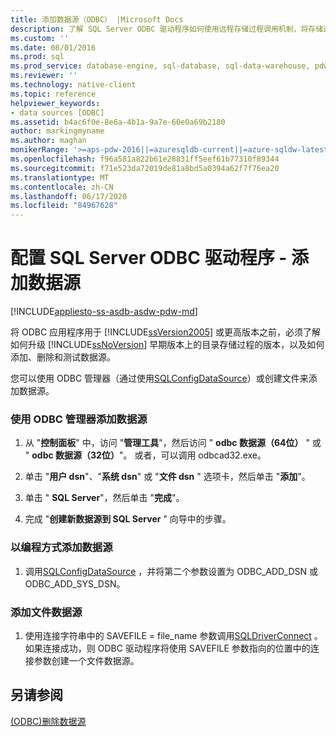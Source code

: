 ```yaml
---
title: 添加数据源（ODBC） |Microsoft Docs
description: 了解 SQL Server ODBC 驱动程序如何使用远程存储过程调用机制，将存储过程作为 SQL Server 中的远程存储过程调用。
ms.custom: ''
ms.date: 08/01/2016
ms.prod: sql
ms.prod_service: database-engine, sql-database, sql-data-warehouse, pdw
ms.reviewer: ''
ms.technology: native-client
ms.topic: reference
helpviewer_keywords:
- data sources [ODBC]
ms.assetid: b4ac6f0e-8e6a-4b1a-9a7e-60e0a69b2180
author: markingmyname
ms.author: maghan
monikerRange: '>=aps-pdw-2016||=azuresqldb-current||=azure-sqldw-latest||>=sql-server-2016||=sqlallproducts-allversions||>=sql-server-linux-2017||=azuresqldb-mi-current'
ms.openlocfilehash: f96a581a822b61e28831ff5eef61b77310f89344
ms.sourcegitcommit: f71e523da72019de81a8bd5a0394a62f7f76ea20
ms.translationtype: MT
ms.contentlocale: zh-CN
ms.lasthandoff: 06/17/2020
ms.locfileid: "84967628"
---
```

# <a name="configuring-the-sql-server-odbc-driver---add-a-data-source"></a>配置 SQL Server ODBC 驱动程序 - 添加数据源
[!INCLUDE[appliesto-ss-asdb-asdw-pdw-md](../../includes/appliesto-ss-asdb-asdw-pdw-md.md)]

  将 ODBC 应用程序用于 [!INCLUDE[ssVersion2005](../../includes/ssversion2005-md.md)] 或更高版本之前，必须了解如何升级 [!INCLUDE[ssNoVersion](../../includes/ssnoversion-md.md)] 早期版本上的目录存储过程的版本，以及如何添加、删除和测试数据源。  
  
  您可以使用 ODBC 管理器（通过使用[SQLConfigDataSource](../../relational-databases/native-client-odbc-api/sqlconfigdatasource.md)）或创建文件来添加数据源。  
  
### <a name="to-add-a-data-source-by-using-odbc-administrator"></a>使用 ODBC 管理器添加数据源  
  
1.  从 "**控制面板**" 中，访问 "**管理工具**"，然后访问 " **odbc 数据源（64位）** " 或 " **odbc 数据源（32位）**"。 或者，可以调用 odbcad32.exe。  
  
2.  单击 "**用户 dsn**"、"**系统 dsn**" 或 "**文件 dsn** " 选项卡，然后单击 "**添加**"。  
  
3.  单击 " **SQL Server**"，然后单击 "**完成**"。  
  
4.  完成 "**创建新数据源到 SQL Server** " 向导中的步骤。  
  
### <a name="to-add-a-data-source-programmatically"></a>以编程方式添加数据源  
  
1.  调用[SQLConfigDataSource](../../relational-databases/native-client-odbc-api/sqlconfigdatasource.md) ，并将第二个参数设置为 ODBC_ADD_DSN 或 ODBC_ADD_SYS_DSN。  
  
### <a name="to-add-a-file-data-source"></a>添加文件数据源  
  
1.  使用连接字符串中的 SAVEFILE = file_name 参数调用[SQLDriverConnect](../../relational-databases/native-client-odbc-api/sqldriverconnect.md) 。 如果连接成功，则 ODBC 驱动程序将使用 SAVEFILE 参数指向的位置中的连接参数创建一个文件数据源。  
  
## <a name="see-also"></a>另请参阅  
[&#40;ODBC&#41;删除数据源](../../relational-databases/native-client-odbc-how-to/configuring-the-sql-server-odbc-driver-delete-a-data-source.md)    
  
  
